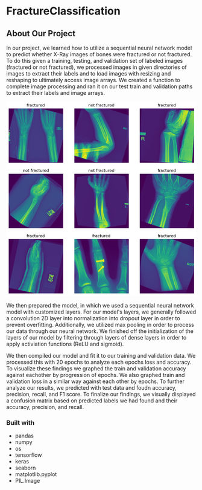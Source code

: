 # FractureClassification

## About Our Project

In our project, we learned how to utilize a sequential neural network model to predict whether X-Ray images of bones were fractured or not fractured. To do this given a training, testing, and validation set of labeled images (fractured or not fractured), we processed images in given directories of images to extract their labels and to load images with resizing and reshaping to ultimately access image arrays. We created a function to complete image processing and ran it on our test train and validation paths to extract their labels and image arrays. 

![fracture_image](/media/output.png)

We then prepared the model, in which we used a sequential neural network model with customized layers. For our model's layers, we generally followed a convolution 2D layer into normalization into dropout layer in order to prevent overfitting. Additionally, we utilized max pooling in order to process our data through our neural network. We finished off the initialization of the layers of our model by filtering through layers of dense layers in order to apply activiation functions (ReLU and sigmoid). 

We then compiled our model and fit it to our training and validation data. We processed this with 20 epochs to analyze each epochs loss and accuracy. To visualize these findings we graphed the train and validation accuracy against eachother by progression of epochs. We also graphed train and validation loss in a similar way against each other by epochs. To further analyze our results, we predicted with test data and foudn accuracy, precision, recall, and F1 score. To finalize our findings, we visually displayed a confusion matrix based on predicted labels we had found and their accuracy, precision, and recall.  

### Built with

- pandas
- numpy
- os
- tensorflow
- keras
- seaborn
- matplotlib.pyplot
- PIL.Image

